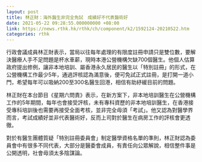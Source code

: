 ```yaml
---
layout: post
title: 林正財：海外醫生非完全免試　成績好不代表醫術好
date: 2021-05-22 09:28:55.000000000 +08:00
link: https://news.rthk.hk/rthk/ch/component/k2/1592124-20210522.htm
categories: rthk
---
```


行政會議成員林正財表示，當局以往每年處理的有限度註冊申請只是雙位數，要解決醫療人手不足問題是杯水車薪，現時本港公營機構欠缺700個醫生。他個人估算政府提出修例，讓非本地培訓、屬香港永久居民的醫生以「特別註冊」的形式，在公營機構工作最少5年，通過評核認為滿意後，便可免試正式註冊，是打開一道小門，希望每年可以吸納200至300名醫生回港，相信有助紓緩目前的問題。

林正財在本台節目《星期六問責》表示，在新方案下，非本地培訓醫生在公營機構工作的5年期間，每年也會接受評核，未有專科資歷的非本地培訓醫生，在香港接受專科培訓後也需要再接受全面考核，並非完全毋須「考試」。他又認為對醫學界而言，考試成績好並非代表醫術好，反而上司對於醫生在病房工作的評核會更透徹。 

對於有醫生團體質疑「特別註冊委員會」制定醫學資格名單的準則，林正財認為委員會中有很多不同代表，大部分是醫委會成員，有責任向公眾解說，相信整件事是公開透明，社會毋須太多陰謀論。
